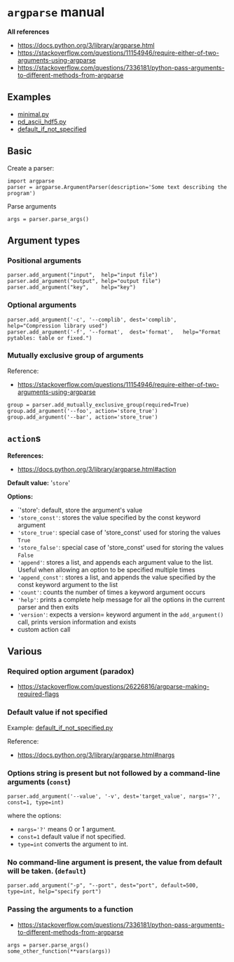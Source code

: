 # `argparse` manual


**All references**

- https://docs.python.org/3/library/argparse.html
- https://stackoverflow.com/questions/11154946/require-either-of-two-arguments-using-argparse
- https://stackoverflow.com/questions/7336181/python-pass-arguments-to-different-methods-from-argparse


## Examples

- [minimal.py](./examples/minimal.py)
- [pd_ascii_hdf5.py](./examples/pd_ascii_hdf5.py)
- [default_if_not_specified](./examples/default_if_not_specified.py)


## Basic


Create a parser:

~~~~
import argparse
parser = argparse.ArgumentParser(description='Some text describing the program')
~~~~

Parse arguments

~~~~
args = parser.parse_args()
~~~~




## Argument types


### Positional arguments

~~~~
parser.add_argument("input",  help="input file")
parser.add_argument("output", help="output file")
parser.add_argument("key",    help="key")
~~~~

### Optional arguments

~~~~
parser.add_argument('-c', '--complib', dest='complib', help="Compression library used")
parser.add_argument('-f', '--format',  dest='format',   help="Format pytables: table or fixed.")
~~~~


### Mutually exclusive group of arguments

Reference:
- https://stackoverflow.com/questions/11154946/require-either-of-two-arguments-using-argparse

~~~~
group = parser.add_mutually_exclusive_group(required=True)
group.add_argument('--foo', action='store_true')
group.add_argument('--bar', action='store_true')
~~~~


## `action`s

**References:**
- https://docs.python.org/3/library/argparse.html#action

**Default value:** '`store`'


**Options:**
- `'store': default, store the argument's value
- `'store_const'`:  stores the value specified by the const keyword argument
- `'store_true'`: special case of 'store_const' used for storing the values `True`
- `'store_false'`: special case of 'store_const' used for storing the values `False`
- `'append'`: stores a list, and appends each argument value to the list. Useful when allowing an
  option to be specified multiple times
- `'append_const'`: stores a list, and appends the value specified by the const keyword argument to
  the list
- `'count'`: counts the number of times a keyword argument occurs
- `'help'`: prints a complete help message for all the options in the current parser and then exits
- `'version'`: expects a version= keyword argument in the `add_argument()` call, prints version
  information and exists
- custom action call


## Various


### Required option argument (paradox)

- https://stackoverflow.com/questions/26226816/argparse-making-required-flags

### Default value if not specified

Example: [default_if_not_specified.py](examples/default_if_not_specified.py)

Reference:
- https://docs.python.org/3/library/argparse.html#nargs



### Options string is present but not followed by a command-line arguments (`const`)

~~~~
parser.add_argument('--value', '-v', dest='target_value', nargs='?', const=1, type=int)
~~~~

where the options:
- `nargs='?'` means 0 or 1 argument.
- `const=1` default value if not specified.
- `type=int` converts the argument to int.




### No command-line argument is present, the value from default will be taken. (`default`)

~~~~
parser.add_argument("-p", "--port", dest="port", default=500, type=int, help="specify port")
~~~~


### Passing the arguments to a function

- https://stackoverflow.com/questions/7336181/python-pass-arguments-to-different-methods-from-argparse

~~~~
args = parser.parse_args()
some_other_function(**vars(args))
~~~~
